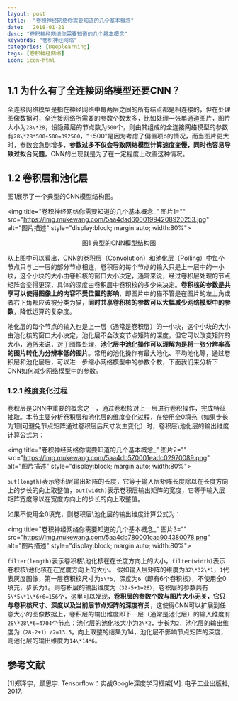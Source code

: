 ```yaml
---
layout: post
title:  "卷积神经网络你需要知道的几个基本概念"
date:   2018-01-21
desc: "卷积神经网络你需要知道的几个基本概念"
keywords: "卷积神经网络"
categories: [Deeplearning]
tags: [卷积神经网络]
icon: icon-html
---
```


## 1.1 为什么有了全连接网络模型还要CNN？

全连接网络模型是指在神经网络中每两层之间的所有结点都是相连接的，但在处理图像数据时，全连接网络所需要的参数个数太多，比如处理一张单通道图片，图片大小为`28\*28`，设隐藏层的节点数为`500`个，则由其组成的全连接网络模型的参数有`28\*28*500+500=392500`，“+500”是因为考虑了偏置项b的情况，而当图片更大时，参数会急剧增多，**参数过多不仅会导致网络模型计算速度变慢，同时也容易导致过拟合问题**，CNN的出现就是为了在一定程度上改善这种情况。

## 1.2 卷积层和池化层

图1展示了一个典型的CNN模型结构图。

<img title="卷积神经网络你需要知道的几个基本概念_" 图片1="" src="https://img.mukewang.com/5aa4dad60001994208920253.jpg" alt="图片描述" style="display:block; margin:auto; width:80%">
<p style="text-align:center">图1 典型的CNN模型结构图</p>

从上图中可以看出，CNN的卷积层（Convolution）和池化层（Polling）中每个节点只与上一层的部分节点相连，卷积层的每个节点的输入只是上一层中的一小块，这个小块的大小由卷积核的窗口大小决定，通常来说，经过卷积层处理的节点矩阵会变得更深，具体的深度由卷积层中卷积核的多少来决定。**卷积核的参数是共享可以使得图像上的内容不受位置的影响**，即图片中的猫不管是在图片的左上角或者右下角都应该被分类为猫，**同时共享卷积核的参数可以大幅减少网络模型中的参数**，降低运算的复杂度。

池化层的每个节点的输入也是上一层（通常是卷积层）的一小块，这个小块的大小由池化核的窗口大小决定，池化层不会改变节点矩阵的深度，但它可以改变矩阵的大小，通俗来说，对于图像处理，**池化层中池化操作可以理解为是将一张分辨率高的图片转化为分辨率低的图片**。常用的池化操作有最大池化、平均池化等，通过卷积层和池化层后，可以进一步缩小网络模型中的参数个数，下面我们来分析下CNN如何减少网络模型中的参数。

### 1.2.1 维度变化过程

卷积层是CNN中重要的概念之一，通过卷积核对上一层进行卷积操作，完成特征抽取。本节主要分析卷积层和池化层的维度变化过程，在使用全0填充（如果步长为1则可避免节点矩阵通过卷积层后尺寸发生变化）时，卷积层\池化层的输出维度计算公式为：

<img title="卷积神经网络你需要知道的几个基本概念_" 图片2="" src="https://img.mukewang.com/5aa4db570001eadc02970089.png" alt="图片描述" style="display:block; margin:auto; width:80%">

`out(longth)`表示卷积层输出矩阵的长度，它等于输入层矩阵长度除以在长度方向上的步长的向上取整值，`out(width)`表示卷积层输出矩阵的宽度，它等于输入层矩阵宽度除以在宽度方向上的步长的向上取整值。

如果不使用全0填充，则卷积层\池化层的输出维度计算公式为：

<img title="卷积神经网络你需要知道的几个基本概念_" 图片3="" src="https://img.mukewang.com/5aa4db780001caa904380078.png" alt="图片描述" style="display:block; margin:auto; width:80%">


`filter(length)`表示卷积核\池化核在在长度方向上的大小，`filter(width)`表示卷积核\池化核在在宽度方向上的大小。
假如输入层矩阵的维度为`32\*32\*1`，`1`代表灰度图像，第一层卷积核尺寸为`5\*5`，深度为`6`（即有6个卷积核），不使用全0填充，步长为`1`。则卷积层的输出维度为`（32-5+1=28）`，卷积层的参数共有`5\*5\*1\*6+6=156`个，这里可以发现，**卷积层的参数个数与图片大小无关，它只与卷积核尺寸、深度以及当前层节点矩阵的深度有关**，这使得CNN可以扩展到任意大小的图像数据上，卷积层的输出维度即下一层（通常是池化层）的输入维度有`28\*28\*6=4704`个节点；池化层的池化核大小为`2\*2`，步长为`2`，池化层的输出维度为`（28-2+1）/2=13.5`，向上取整的结果为14，池化层不影响节点矩阵的深度，则池化层的输出维度为`14\*14*6`。

参考文献
---------------

[1]郑泽宇，顾思宇. Tensorflow：实战Google深度学习框架[M]. 电子工业出版社, 2017.
